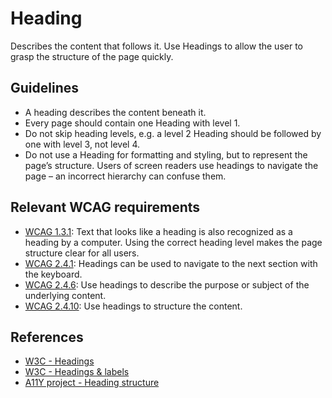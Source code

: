 <!-- @license CC0-1.0 -->

# Heading

Describes the content that follows it.
Use Headings to allow the user to grasp the structure of the page quickly.

## Guidelines

- A heading describes the content beneath it.
- Every page should contain one Heading with level 1.
- Do not skip heading levels, e.g. a level 2 Heading should be followed by one with level 3, not level 4.
- Do not use a Heading for formatting and styling, but to represent the page’s structure.
  Users of screen readers use headings to navigate the page – an incorrect hierarchy can confuse them.

## Relevant WCAG requirements

- [WCAG 1.3.1](https://www.w3.org/WAI/WCAG21/quickref/#qr-content-structure-separation-programmatic):
  Text that looks like a heading is also recognized as a heading by a computer.
  Using the correct heading level makes the page structure clear for all users.
- [WCAG 2.4.1](https://www.w3.org/WAI/WCAG21/quickref/#qr-navigation-mechanisms-skip): Headings can be used to navigate to the next section with the keyboard.
- [WCAG 2.4.6](https://www.w3.org/WAI/WCAG21/quickref/#headings-and-labels): Use headings to describe the purpose or subject of the underlying content.
- [WCAG 2.4.10](https://www.w3.org/WAI/WCAG21/quickref/#qr-navigation-mechanisms-headings): Use headings to structure the content.

## References

- [W3C - Headings](https://www.w3.org/WAI/tutorials/page-structure/headings/)
- [W3C - Headings & labels](https://www.w3.org/TR/WCAG21/#headings-and-labels)
- [A11Y project - Heading structure](https://www.a11yproject.com/posts/how-to-accessible-heading-structure/)
